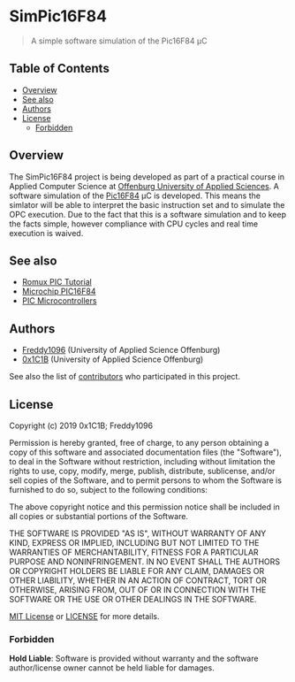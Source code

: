 # SimPic16F84
> A simple software simulation of the Pic16F84 µC

## Table of Contents

- [Overview](#overview)
- [See also](#see-also)
- [Authors](#authors)
- [License](#license)
  - [Forbidden](#forbidden)

## Overview

The SimPic16F84 project is being developed as part of a practical course in Applied Computer Science at
[Offenburg University of Applied Sciences](https://www.hs-offenburg.de/). A software simulation of the
[Pic16F84](http://www.microchip.com/wwwproducts/en/PIC16F84) µC is developed.
This means the simlator will be able to interpret the basic instruction set and to simulate the OPC execution. Due to the fact that
this is a software simulation and to keep the facts simple, however compliance with CPU cycles and real time execution is waived.

## See also

- [Romux PIC Tutorial](http://romux.com/tutorials/pic-tutorial)
- [Microchip PIC16F84](https://www.microchip.com/wwwproducts/en/PIC16F84)
- [PIC Microcontrollers](http://www.islavici.ro/cursuriold/conducere%20sist%20cu%20calculatorul/PICbook/0_Uvod.htm)

## Authors

- [Freddy1096](https://github.com/Freddy1096) (University of Applied Science Offenburg)
- [0x1C1B](https://github.com/0x1C1B) (University of Applied Science Offenburg)

See also the list of [contributors](https://github.com/0x1C1B/SimPic16F84/contributors) who participated in this project.

## License

Copyright (c) 2019 0x1C1B; Freddy1096

Permission is hereby granted, free of charge, to any person obtaining a copy
of this software and associated documentation files (the "Software"), to deal
in the Software without restriction, including without limitation the rights
to use, copy, modify, merge, publish, distribute, sublicense, and/or sell
copies of the Software, and to permit persons to whom the Software is
furnished to do so, subject to the following conditions:

The above copyright notice and this permission notice shall be included in all
copies or substantial portions of the Software.

THE SOFTWARE IS PROVIDED "AS IS", WITHOUT WARRANTY OF ANY KIND, EXPRESS OR
IMPLIED, INCLUDING BUT NOT LIMITED TO THE WARRANTIES OF MERCHANTABILITY,
FITNESS FOR A PARTICULAR PURPOSE AND NONINFRINGEMENT. IN NO EVENT SHALL THE
AUTHORS OR COPYRIGHT HOLDERS BE LIABLE FOR ANY CLAIM, DAMAGES OR OTHER
LIABILITY, WHETHER IN AN ACTION OF CONTRACT, TORT OR OTHERWISE, ARISING FROM,
OUT OF OR IN CONNECTION WITH THE SOFTWARE OR THE USE OR OTHER DEALINGS IN THE
SOFTWARE.

[MIT License](https://opensource.org/licenses/MIT) or [LICENSE](LICENSE) for
more details.

### Forbidden

**Hold Liable**: Software is provided without warranty and the software
author/license owner cannot be held liable for damages.
